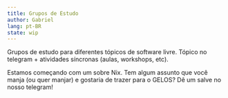 ```yaml
---
title: Grupos de Estudo
author: Gabriel
lang: pt-BR
state: wip
---
```


Grupos de estudo para diferentes tópicos de software livre. Tópico no telegram + atividades síncronas (aulas, workshops, etc).

Estamos começando com um sobre Nix. Tem algum assunto que você manja (ou quer manjar) e gostaria de trazer para o GELOS? Dê um salve no nosso telegram!
